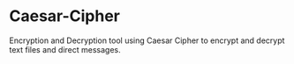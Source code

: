 # Caesar-Cipher
Encryption and Decryption tool using Caesar Cipher to encrypt and decrypt text files and direct messages.
